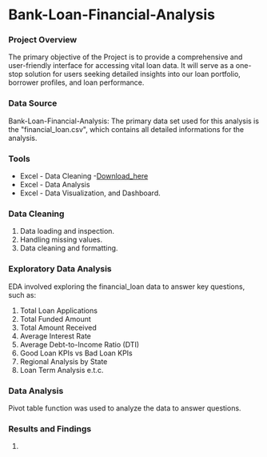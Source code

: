 # Bank-Loan-Financial-Analysis

### Project Overview
The primary objective of the Project is to provide a comprehensive and user-friendly interface for accessing vital loan data. It will serve as a one-stop solution for users seeking detailed insights into our loan portfolio, borrower profiles, and loan performance.

### Data Source
Bank-Loan-Financial-Analysis: The primary data set used for this analysis is the "financial_loan.csv", which contains all detailed informations for the analysis.

### Tools
- Excel - Data Cleaning
  -[Download_here](https://microsoft.com)
- Excel - Data Analysis
- Excel - Data Visualization, and Dashboard.

### Data Cleaning
 1. Data loading and inspection.
 2. Handling missing values.
 3. Data cleaning and formatting.

  
### Exploratory Data Analysis
EDA involved exploring the financial_loan data to answer key questions, such as:
1.	Total Loan Applications
2.	Total Funded Amount
3.	Total Amount Received
4.	Average Interest Rate
5.	Average Debt-to-Income Ratio (DTI)
6.	Good Loan KPIs vs Bad Loan KPIs
7.	Regional Analysis by State
8.	Loan Term Analysis e.t.c.

### Data Analysis
Pivot table function was used to analyze the data to answer questions.

###  Results and Findings
1. 

